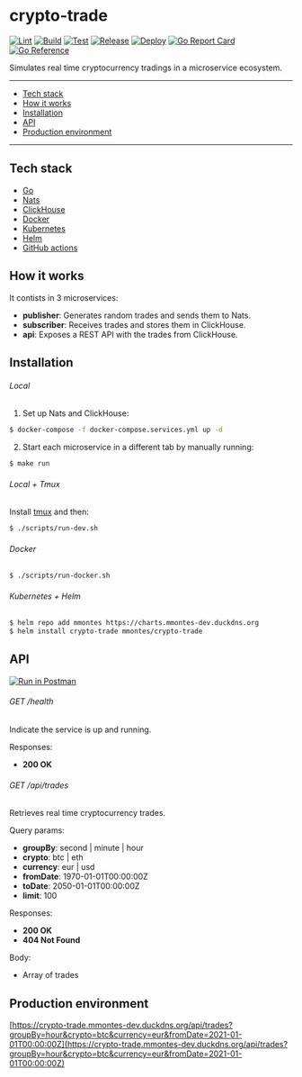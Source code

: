 # crypto-trade
[![Lint](https://github.com/mmontes11/crypto-trade/workflows/Lint/badge.svg)](https://github.com/mmontes11/crypto-trade/actions?query=workflow%3ALint)
[![Build](https://github.com/mmontes11/crypto-trade/workflows/Build/badge.svg)](https://github.com/mmontes11/crypto-trade/actions?query=workflow%3ABuild)
[![Test](https://github.com/mmontes11/crypto-trade/workflows/Test/badge.svg)](https://github.com/mmontes11/crypto-trade/actions?query=workflow%3ATest)
[![Release](https://github.com/mmontes11/crypto-trade/workflows/Release/badge.svg)](https://github.com/mmontes11/crypto-trade/actions?query=workflow%3ARelease)
[![Deploy](https://github.com/mmontes11/crypto-trade/workflows/Deploy/badge.svg)](https://github.com/mmontes11/crypto-trade/actions?query=workflow%3ADeploy)
[![Go Report Card](https://goreportcard.com/badge/github.com/mmontes11/crypto-trade)](https://goreportcard.com/report/github.com/mmontes11/crypto-trade)
[![Go Reference](https://pkg.go.dev/badge/github.com/mmontes11/crypto-trade.svg)](https://pkg.go.dev/github.com/mmontes11/crypto-trade)

Simulates real time cryptocurrency tradings in a microservice ecosystem.

---

- [Tech stack](#tech-stack)
- [How it works](#how-it-works)
- [Installation](#installation)
- [API](#api)
- [Production environment](#production-environment)

---

## Tech stack

- [Go](https://golang.org/)
- [Nats](https://nats.io/)
- [ClickHouse](https://clickhouse.tech/)
- [Docker](https://www.docker.com/)
- [Kubernetes](https://kubernetes.io/)
- [Helm](https://helm.sh/)
- [GitHub actions](https://github.com/features/actions)

## How it works

It contists in 3 microservices:
- **publisher**: Generates random trades and sends them to Nats.
- **subscriber**: Receives trades and stores them in ClickHouse.
- **api**: Exposes a REST API with the trades from ClickHouse.

## Installation

###### Local

1. Set up Nats and ClickHouse:
```bash
$ docker-compose -f docker-compose.services.yml up -d
```
2. Start each microservice in a different tab by manually running:
```bash
$ make run
```
###### Local + Tmux

Install [tmux](https://github.com/tmux/tmux) and then:
```bash
$ ./scripts/run-dev.sh
```
###### Docker

```bash
$ ./scripts/run-docker.sh
```
###### Kubernetes + Helm

```bash
$ helm repo add mmontes https://charts.mmontes-dev.duckdns.org
$ helm install crypto-trade mmontes/crypto-trade
```
## API

[![Run in Postman](https://run.pstmn.io/button.svg)](https://app.getpostman.com/run-collection/155f5c6f3ba941caed61#?env%5Bcrypto-trade%20PRO%5D=W3sia2V5IjoidXJsIiwidmFsdWUiOiJodHRwczovL2NyeXB0by10cmFkZS5tbW9udGVzLWRldi5kdWNrZG5zLm9yZyIsImVuYWJsZWQiOnRydWV9XQ==)

###### GET /health

Indicate the service is up and running.

Responses:
- **200 OK**

###### GET /api/trades

Retrieves real time cryptocurrency trades. 

Query params:
- **groupBy**: second | minute | hour
- **crypto**: btc | eth
- **currency**: eur | usd
- **fromDate**: 1970-01-01T00:00:00Z
- **toDate**: 2050-01-01T00:00:00Z
- **limit**: 100

Responses:
- **200 OK**
- **404 Not Found**

Body:
- Array of trades


## Production environment

[https://crypto-trade.mmontes-dev.duckdns.org/api/trades?groupBy=hour&crypto=btc&currency=eur&fromDate=2021-01-01T00:00:00Z](https://crypto-trade.mmontes-dev.duckdns.org/api/trades?groupBy=hour&crypto=btc&currency=eur&fromDate=2021-01-01T00:00:00Z)
